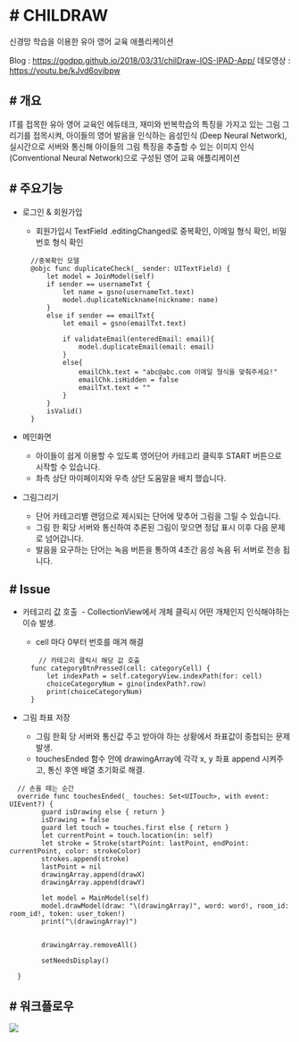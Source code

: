 # # CHILDRAW

신경망 학습을 이용한 유아 영어 교육 애플리케이션

Blog : <https://godpp.github.io/2018/03/31/chilDraw-IOS-IPAD-App/>
데모영상 : <https://youtu.be/kJvd6ovibpw>

## # 개요

IT를 접목한 유아 영어 교육인 에듀테크, 재미와 반복학습의 특징을 가지고 있는 그림 그리기를 접목시켜, 
아이들의 영어 발음을 인식하는 음성인식 (Deep Neural Network), 실시간으로 서버와 통신해 아이들의 그림 
특징을 추출할 수 있는 이미지 인식 (Conventional Neural Network)으로 구성된 영어 교육 애플리케이션

## # 주요기능

* 로그인 & 회원가입
  - 회원가입시 TextField .editingChanged로 중복확인, 이메일 형식 확인, 비밀번호 형식 확인
  ```
    //중복확인 모델
    @objc func duplicateCheck(_ sender: UITextField) {
        let model = JoinModel(self)
        if sender == usernameTxt {
            let name = gsno(usernameTxt.text)
            model.duplicateNickname(nickname: name)
        }
        else if sender == emailTxt{
            let email = gsno(emailTxt.text)
            
            if validateEmail(enteredEmail: email){
                model.duplicateEmail(email: email)
            }
            else{
                emailChk.text = "abc@abc.com 이메일 형식을 맞춰주세요!"
                emailChk.isHidden = false
                emailTxt.text = ""
            }
        }
        isValid()
    }
    ```

* 메인화면
  - 아이들이 쉽게 이용할 수 있도록 영어단어 카테고리 클릭후 START 버튼으로 시작할 수 있습니다.
  - 좌측 상단 마이페이지와 우측 상단 도움말을 배치 했습니다.
  
* 그림그리기
  - 단어 카테고리별 랜덤으로 제시되는 단어에 맞추어 그림을 그릴 수 있습니다.
  - 그림 한 획당 서버와 통신하여 추론된 그림이 맞으면 정답 표시 이후 다음 문제로 넘어갑니다.
  - 발음을 요구하는 단어는 녹음 버튼을 통하여 4초간 음성 녹음 뒤 서버로 전송 됩니다.
  
## # Issue

* 카테고리 값 호출
  - CollectionView에서 개체 클릭시 어떤 개체인지 인식해야하는 이슈 발생.
  - cell 마다 0부터 번호를 매겨 해결
  
  ```
      // 카테고리 클릭시 해당 값 호출
    func categoryBtnPressed(cell: categoryCell) {
        let indexPath = self.categoryView.indexPath(for: cell)
        choiceCategoryNum = gino(indexPath?.row)
        print(choiceCategoryNum)
    }
  ```
  
* 그림 좌표 저장
  - 그림 한획 당 서버와 통신값 주고 받아야 하는 상황에서 좌표값이 중첩되는 문제 발생.
  - touchesEnded 함수 안에 drawingArray에 각각 x, y 좌표 append 시켜주고, 통신 후엔 배열 초기화로 해결.
  
```
  // 손을 떼는 순간
  override func touchesEnded(_ touches: Set<UITouch>, with event: UIEvent?) {
        guard isDrawing else { return }
        isDrawing = false
        guard let touch = touches.first else { return }
        let currentPoint = touch.location(in: self)
        let stroke = Stroke(startPoint: lastPoint, endPoint: currentPoint, color: strokeColor)
        strokes.append(stroke)
        lastPoint = nil
        drawingArray.append(drawX)
        drawingArray.append(drawY)
        
        let model = MainModel(self)
        model.drawModel(draw: "\(drawingArray)", word: word!, room_id: room_id!, token: user_token!)
        print("\(drawingArray)")
        
        
        drawingArray.removeAll()
        
        setNeedsDisplay()
        
  } 
```

## # 워크플로우

<img src = "/image/chilDraw_워크플로우.jpg">
